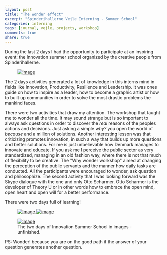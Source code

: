 ```yaml
---
layout: post
title: "The wonder effect"
excerpt: "Spinderihallerne Vejle Interning - Summer School"
categories: interning
tags: [journal, vejle, projects, workshop]
comments: true
share: true
---
```


During the last 2 days I had the opportunity to participate at an inspiring event: the Innovation summer school organized by the creative people from Spinderihallerne.

<figure>
	<a href="{{site.url}}/images/interning/28-08-2015/IMG_1284.JPG"><img src="{{site.url}}/images/interning/28-08-2015/IMG_1284.JPG" alt="image"></a>
</figure>

The 2 days activities generated a lot of knowledge in this interns mind in fields like Innovation, Productivity, Resilience and Leadership. It was ones guide on how to inspire as a leader, how to become a graphic artist or how to built up communities in order to solve the most drastic problems the mankind faces.

There were two activities that draw my attention. The workshop that taught me to wonder all the time. It may sound strange but is so important to always ask questions in order to discover the _real_ reasons of the peoples actions and decisions. Just asking a simple *why?* you open the world of *because* and a million of solutions. Another interesting lesson was that criticizing promotes innovation, in such a way that builds up more questions and better solutions.
For me is just unbelievable how Denmark manages to innovate and educate. If you ask me  I perceive the public sector as very standardized, managing in an old fashion way, where there is not that much of flexibility to be creative. The "Why wonder workshop" aimed at changing the perception of the public servants and the manner how daily tasks are conducted. All the participants were encouraged to wonder, ask question and philosophize.
The second activity that I was looking forward was the Skype dialogue with the one and only Otto Scharmer. Otto Scharmer is the developer of Theory U or in other words how to embrace the open mind, open heart and open will for a better performance.

There were two days full of learning!

<figure class="half">
  <a href="{{site.url}}/images/interning/28-08-2015/IMG_1285.JPG">
    <img src="{{site.url}}/images/interning/28-08-2015/IMG_1285.JPG" alt="image">  
  </a>
  <a href="{{site.url}}/images/interning/28-08-2015/IMG_1286.JPG">
    <img src="{{site.url}}/images/interning/28-08-2015/IMG_1286.JPG" alt="image">  
  </a>
</figure>

<figure>
	<a href="{{site.url}}/images/interning/28-08-2015/IMG_1303.JPG"><img src="{{site.url}}/images/interning/28-08-2015/IMG_1303.JPG" alt="image"></a>
	<figcaption>The two days of Innovation Summer School in images - unfinished.</figcaption>
</figure>

PS: Wonder! because you are on the good path if the answer of your question generates another question.
